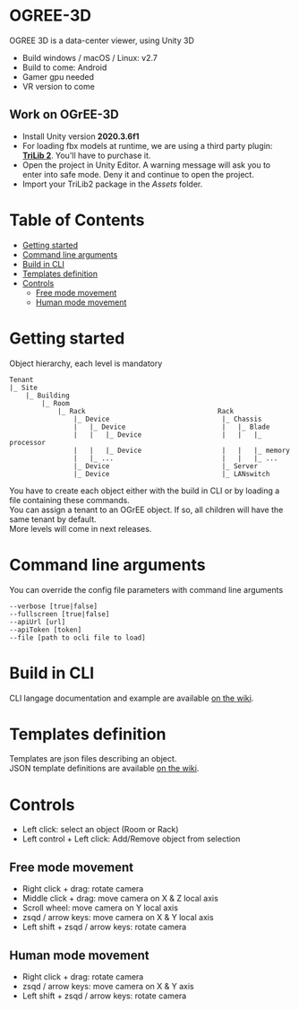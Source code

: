 # OGREE-3D
OGREE 3D is a data-center viewer, using Unity 3D  
- Build windows / macOS / Linux: v2.7
- Build to come: Android
- Gamer gpu needed
- VR version to come  

## Work on OGrEE-3D
- Install Unity version **2020.3.6f1**
- For loading fbx models at runtime, we are using a third party plugin: [**TriLib 2**](https://assetstore.unity.com/packages/tools/modeling/trilib-2-model-loading-package-157548). You'll have to purchase it.
- Open the project in Unity Editor. A warning message will ask you to enter into safe mode. Deny it and continue to open the project.
- Import your TriLib2 package in the *Assets* folder.

# Table of Contents
- [Getting started](#Getting-Started)
- [Command line arguments](#Command-line-arguments)
- [Build in CLI](#Build-in-CLI)
- [Templates definition](#Templates-definition)
- [Controls](#Controls)
    - [Free mode movement](#Free-mode-movement)
    - [Human mode movement](#Human-mode-movement)

# Getting started
Object hierarchy, each level is mandatory
```
Tenant
|_ Site
    |_ Building
        |_ Room
            |_ Rack                                 Rack
                |_ Device                            |_ Chassis
                |   |_ Device                        |   |_ Blade
                |   |   |_ Device                    |   |   |_ processor
                |   |   |_ Device                    |   |   |_ memory
                |   |_ ...                           |   |   |_ ...
                |_ Device                            |_ Server
                |_ Device                            |_ LANswitch
```
You have to create each object either with the build in CLI or by loading a file containing these commands.  
You can assign a tenant to an OGrEE object. If so, all children will have the same tenant by default.  
More levels will come in next releases.

# Command line arguments
You can override the config file parameters with command line arguments
```
--verbose [true|false]
--fullscreen [true|false]
--apiUrl [url]
--apiToken [token]
--file [path to ocli file to load]
```  

# Build in CLI
CLI langage documentation and example are available [on the wiki](https://github.com/ditrit/OGREE-3D/wiki/CLI-langage).


# Templates definition
Templates are json files describing an object.  
JSON template definitions are available [on the wiki](https://github.com/ditrit/OGREE-3D/wiki/JSON-template-definitions).

# Controls  
- Left click: select an object (Room or Rack)
- Left control + Left click: Add/Remove object from selection   

## Free mode movement 
- Right click + drag: rotate camera
- Middle click + drag: move camera on X & Z local axis
- Scroll wheel: move camera on Y local axis
- zsqd / arrow keys: move camera on X & Y local axis 
- Left shift + zsqd / arrow keys: rotate camera

## Human mode movement
- Right click + drag: rotate camera
- zsqd / arrow keys: move camera on X & Y axis 
- Left shift + zsqd / arrow keys: rotate camera
